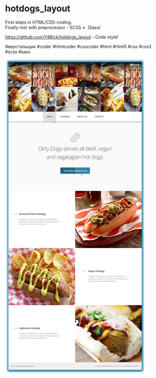 # hotdogs_layout
First steps in HTML/CSS-coding.<br>
Finally met with preprocessor - SCSS ← (Sass)<br>

https://github.com/Y4Rick/hotdogs_layout - Code style!

#верстальщик #coder #htmlcoder #csscoder #html #html5 #css #css3 #scss #sass

![alt text](https://github.com/Y4Rick/hotdogs_layout/blob/master/hotdog_layout.png)

